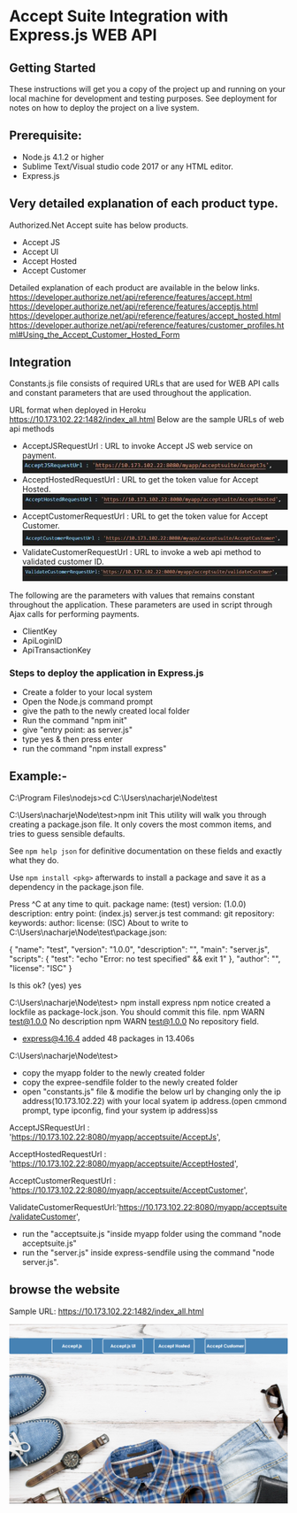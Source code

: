 # Accept Suite Integration with Express.js  WEB API

## Getting Started

These instructions will get you a copy of the project up and running on your local machine for development and testing purposes. See deployment for notes on how to deploy the project on a live system.


## Prerequisite:
*	Node.js 4.1.2 or higher
*	Sublime Text/Visual studio code 2017 or any HTML editor.
*	Express.js

## Very detailed explanation of each product type.
Authorized.Net Accept suite has below products.
*	Accept JS
*	Accept UI
*	Accept Hosted
*	Accept Customer

Detailed explanation of each product are available in the below links.
https://developer.authorize.net/api/reference/features/accept.html
https://developer.authorize.net/api/reference/features/acceptjs.html
https://developer.authorize.net/api/reference/features/accept_hosted.html
https://developer.authorize.net/api/reference/features/customer_profiles.html#Using_the_Accept_Customer_Hosted_Form

## Integration
Constants.js file consists of required URLs that are used for WEB API calls and constant parameters that are used throughout the application.

URL format when deployed in Heroku
https://10.173.102.22:1482/index_all.html
Below are the sample URLs of web api methods

* AcceptJSRequestUrl : URL to invoke Accept JS web service on payment.
![Image of AcceptJSRequestUrl](express-sendfile/Github-Images/AcceptjSRequestUrl.JPG)
* AcceptHostedRequestUrl : URL to get the token value for Accept Hosted.
![Image of HostedRequestUrl](express-sendfile/Github-Images/Hostedrequesturl.JPG)
* AcceptCustomerRequestUrl : URL to get the token value for Accept Customer.
![Image of CustomerRequestUrl](express-sendfile/Github-Images/CustomerRequesturl.JPG)
* ValidateCustomerRequestUrl : URL to invoke a web api method to validated customer ID.
![Image of ValidateCustomerUrl](express-sendfile/Github-Images/ValidCustomerrequest.JPG)
 

The following are the parameters with values that remains constant throughout the application. These parameters are used in script through Ajax calls for performing payments.

* ClientKey 
* ApiLoginID
* ApiTransactionKey

### Steps to deploy the application in Express.js

*  Create a folder to your local system	
*  Open the Node.js command prompt
*  give the path to the newly created local folder
*  Run the command "npm init"
* give "entry point: as server.js"
* type yes & then press enter
* run the command "npm install express"
## Example:-
C:\Program Files\nodejs>cd C:\Users\nacharje\Node\test

C:\Users\nacharje\Node\test>npm init
This utility will walk you through creating a package.json file.
It only covers the most common items, and tries to guess sensible defaults.

See `npm help json` for definitive documentation on these fields
and exactly what they do.

Use `npm install <pkg>` afterwards to install a package and
save it as a dependency in the package.json file.

Press ^C at any time to quit.
package name: (test)
version: (1.0.0)
description:
entry point: (index.js) server.js
test command:
git repository:
keywords:
author:
license: (ISC)
About to write to C:\Users\nacharje\Node\test\package.json:

{
  "name": "test",
  "version": "1.0.0",
  "description": "",
  "main": "server.js",
  "scripts": {
    "test": "echo \"Error: no test specified\" && exit 1"
  },
  "author": "",
  "license": "ISC"
}


Is this ok? (yes) yes

C:\Users\nacharje\Node\test> npm install express
npm notice created a lockfile as package-lock.json. You should commit this file.
npm WARN test@1.0.0 No description
npm WARN test@1.0.0 No repository field.

+ express@4.16.4
added 48 packages in 13.406s

C:\Users\nacharje\Node\test>

* copy the myapp folder to the newly created folder
* copy the expree-sendfile folder to the newly created folder 
* open "constants.js"  file  & modifie the  below   url by changing only the ip address(10.173.102.22) with your local syatem ip address.(open cmmond prompt, type ipconfig, find your system ip address)ss
                                                                                                                                  
 AcceptJSRequestUrl : 'https://10.173.102.22:8080/myapp/acceptsuite/AcceptJs',

   AcceptHostedRequestUrl : 'https://10.173.102.22:8080/myapp/acceptsuite/AcceptHosted',

   AcceptCustomerRequestUrl : 'https://10.173.102.22:8080/myapp/acceptsuite/AcceptCustomer',

   ValidateCustomerRequestUrl:'https://10.173.102.22:8080/myapp/acceptsuite/validateCustomer',

* run the "acceptsuite.js "inside myapp folder using the  command "node acceptsuite.js"
* run the "server.js"  inside express-sendfile using the command "node server.js".




## browse the website

Sample URL: https://10.173.102.22:1482/index_all.html

![Image of dashboard](express-sendfile/Github-Images/dashboard.PNG)